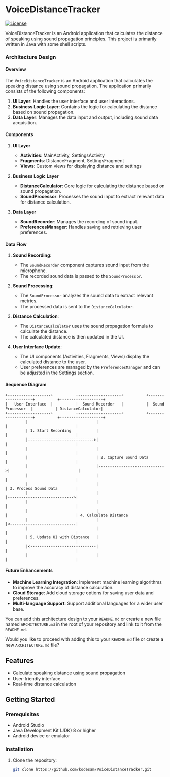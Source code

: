 # VoiceDistanceTracker

[![License](https://img.shields.io/badge/license-MIT-blue.svg)](LICENSE)

VoiceDistanceTracker is an Android application that calculates the distance of speaking using sound propagation principles. This project is primarily written in Java with some shell scripts.

### Architecture Design

#### Overview

The `VoiceDistanceTracker` is an Android application that calculates the speaking distance using sound propagation. The application primarily consists of the following components:

1. **UI Layer**: Handles the user interface and user interactions.
2. **Business Logic Layer**: Contains the logic for calculating the distance based on sound propagation.
3. **Data Layer**: Manages the data input and output, including sound data acquisition.

#### Components

1. **UI Layer**
    - **Activities**: MainActivity, SettingsActivity
    - **Fragments**: DistanceFragment, SettingsFragment
    - **Views**: Custom views for displaying distance and settings

2. **Business Logic Layer**
    - **DistanceCalculator**: Core logic for calculating the distance based on sound propagation.
    - **SoundProcessor**: Processes the sound input to extract relevant data for distance calculation.

3. **Data Layer**
    - **SoundRecorder**: Manages the recording of sound input.
    - **PreferencesManager**: Handles saving and retrieving user preferences.

#### Data Flow

1. **Sound Recording**:
   - The `SoundRecorder` component captures sound input from the microphone.
   - The recorded sound data is passed to the `SoundProcessor`.

2. **Sound Processing**:
   - The `SoundProcessor` analyzes the sound data to extract relevant metrics.
   - The processed data is sent to the `DistanceCalculator`.

3. **Distance Calculation**:
   - The `DistanceCalculator` uses the sound propagation formula to calculate the distance.
   - The calculated distance is then updated in the UI.

4. **User Interface Update**:
   - The UI components (Activities, Fragments, Views) display the calculated distance to the user.
   - User preferences are managed by the `PreferencesManager` and can be adjusted in the Settings section.

#### Sequence Diagram

```plaintext
+-------------------+          +-------------------+          +-------------------+          +-------------------+
|   User Interface  |          |  Sound Recorder   |          |  Sound Processor  |          | DistanceCalculator|
+-------------------+          +-------------------+          +-------------------+          +-------------------+
         |                              |                              |                              |
         | 1. Start Recording           |                              |                              |
         |----------------------------->|                              |                              |
         |                              |                              |                              |
         |                              | 2. Capture Sound Data        |                              |
         |                              |----------------------------->|                              |
         |                              |                              |                              |
         |                              |                              | 3. Process Sound Data        |
         |                              |                              |----------------------------->|
         |                              |                              |                              |
         |                              |                              |                              | 4. Calculate Distance
         |                              |                              |<-----------------------------|
         |                              |                              |                              |
         | 5. Update UI with Distance   |                              |                              |
         |<-----------------------------|                              |                              |
         |                              |                              |                              |
```

#### Future Enhancements

- **Machine Learning Integration**: Implement machine learning algorithms to improve the accuracy of distance calculation.
- **Cloud Storage**: Add cloud storage options for saving user data and preferences.
- **Multi-language Support**: Support additional languages for a wider user base.

You can add this architecture design to your `README.md` or create a new file named `ARCHITECTURE.md` in the root of your repository and link to it from the `README.md`.

Would you like to proceed with adding this to your `README.md` file or create a new `ARCHITECTURE.md` file?
## Features

- Calculate speaking distance using sound propagation
- User-friendly interface
- Real-time distance calculation

## Getting Started

### Prerequisites

- Android Studio
- Java Development Kit (JDK) 8 or higher
- Android device or emulator

### Installation

1. Clone the repository:

   ```sh
   git clone https://github.com/kodesam/VoiceDistanceTracker.git
